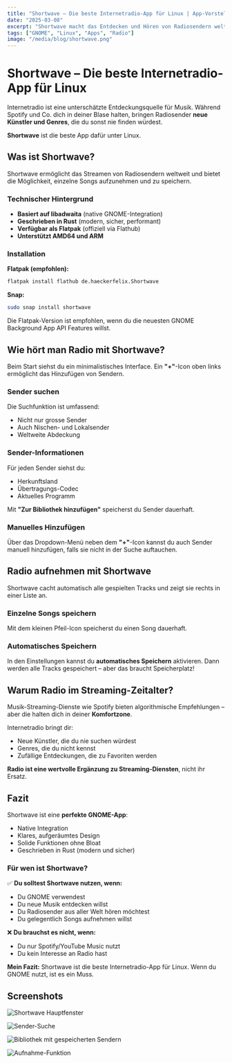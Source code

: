 ```yaml
---
title: "Shortwave – Die beste Internetradio-App für Linux | App-Vorstellung"
date: "2025-03-08"
excerpt: "Shortwave macht das Entdecken und Hören von Radiosendern weltweit besonders einfach. Eine native GNOME-App mit Aufnahmefunktion."
tags: ["GNOME", "Linux", "Apps", "Radio"]
image: "/media/blog/shortwave.png"
---
```


# Shortwave – Die beste Internetradio-App für Linux

Internetradio ist eine unterschätzte Entdeckungsquelle für Musik. Während Spotify und Co. dich in deiner Blase halten, bringen Radiosender **neue Künstler und Genres**, die du sonst nie finden würdest.

**Shortwave** ist die beste App dafür unter Linux.

## Was ist Shortwave?

Shortwave ermöglicht das Streamen von Radiosendern weltweit und bietet die Möglichkeit, einzelne Songs aufzunehmen und zu speichern.

### Technischer Hintergrund

- **Basiert auf libadwaita** (native GNOME-Integration)
- **Geschrieben in Rust** (modern, sicher, performant)
- **Verfügbar als Flatpak** (offiziell via Flathub)
- **Unterstützt AMD64 und ARM**

### Installation

**Flatpak (empfohlen):**
```bash
flatpak install flathub de.haeckerfelix.Shortwave
```

**Snap:**
```bash
sudo snap install shortwave
```

Die Flatpak-Version ist empfohlen, wenn du die neuesten GNOME Background App API Features willst.

## Wie hört man Radio mit Shortwave?

Beim Start siehst du ein minimalistisches Interface. Ein **"+"**-Icon oben links ermöglicht das Hinzufügen von Sendern.

### Sender suchen

Die Suchfunktion ist umfassend:
- Nicht nur grosse Sender
- Auch Nischen- und Lokalsender
- Weltweite Abdeckung

### Sender-Informationen

Für jeden Sender siehst du:
- Herkunftsland
- Übertragungs-Codec
- Aktuelles Programm

Mit **"Zur Bibliothek hinzufügen"** speicherst du Sender dauerhaft.

### Manuelles Hinzufügen

Über das Dropdown-Menü neben dem **"+"**-Icon kannst du auch Sender manuell hinzufügen, falls sie nicht in der Suche auftauchen.

## Radio aufnehmen mit Shortwave

Shortwave cacht automatisch alle gespielten Tracks und zeigt sie rechts in einer Liste an.

### Einzelne Songs speichern

Mit dem kleinen Pfeil-Icon speicherst du einen Song dauerhaft.

### Automatisches Speichern

In den Einstellungen kannst du **automatisches Speichern** aktivieren. Dann werden alle Tracks gespeichert – aber das braucht Speicherplatz!

## Warum Radio im Streaming-Zeitalter?

Musik-Streaming-Dienste wie Spotify bieten algorithmische Empfehlungen – aber die halten dich in deiner **Komfortzone**.

Internetradio bringt dir:
- Neue Künstler, die du nie suchen würdest
- Genres, die du nicht kennst
- Zufällige Entdeckungen, die zu Favoriten werden

**Radio ist eine wertvolle Ergänzung zu Streaming-Diensten**, nicht ihr Ersatz.

## Fazit

Shortwave ist eine **perfekte GNOME-App**:
- Native Integration
- Klares, aufgeräumtes Design
- Solide Funktionen ohne Bloat
- Geschrieben in Rust (modern und sicher)

### Für wen ist Shortwave?

✅ **Du solltest Shortwave nutzen, wenn:**
- Du GNOME verwendest
- Du neue Musik entdecken willst
- Du Radiosender aus aller Welt hören möchtest
- Du gelegentlich Songs aufnehmen willst

❌ **Du brauchst es nicht, wenn:**
- Du nur Spotify/YouTube Music nutzt
- Du kein Interesse an Radio hast

**Mein Fazit:** Shortwave ist die beste Internetradio-App für Linux. Wenn du GNOME nutzt, ist es ein Muss.

## Screenshots

![Shortwave Hauptfenster](/media/blog/shortwave-2.webp)

![Sender-Suche](/media/blog/shortwave-3.webp)

![Bibliothek mit gespeicherten Sendern](/media/blog/shortwave-4.webp)

![Aufnahme-Funktion](/media/blog/shortwave-5.webp)
